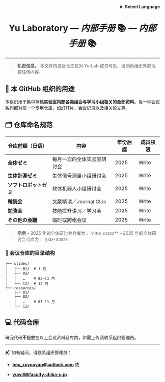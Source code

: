 <!-- Language selector -->

<div align="right">
  <details>
    <summary><strong>Select Language</strong></summary>
    <p>
      <a href="README_internal.md">English</a><br>
      <a href="README_internal.ja.md">日本語</a><br>
      <strong>中文</strong>
    </p>
  </details>
</div>

<h1 align="center">Yu Laboratory — <em>内部手册</em> 📚 — <em>内部手册</em> 📚</h1>

---

> **机密信息。** 本文件所提及仓库仅对 Yu‑Lab 成员可见，请勿向组织外部泄露任何内容。

## 📌 本 GitHub 组织的用途

本组织用于集中存档**实验室内部各类组会与学习小组相关的全部资料**。每一种会议系列都对应一个专用仓库，如幻灯片、会议记录以及相关论文等。

## 🗂️ 仓库命名规范

| 仓库前缀（日语） | 内容  | 年份后缀 | 成员权限 |
| --- | --- | --- | --- |
| **全体ゼミ** | 每月一次的全体实验室研讨会 | 2025 | Write |
| **生体計測ゼミ** | 生体信号测量小组研讨会 | 2025 | Write |
| **ソフトロボットゼミ** | 软体机器人小组研讨会 | 2025 | Write |
| **輪読会** | 文献精读／Journal Club | 2025 | Write |
| **勉強会** | 技能提升讲习／学习会 | 2025 | Write |
| **その他の会議** | 临时或跨组会议 | 2025 | Write |

> **示例** – 2025 年的全体研讨会仓库为： `全体ゼミ2025`\*\* – 2025 年的全体研讨会仓库为： `全体ゼミ2025`

### 📁 会议仓库的目录结构

```
├── slides/
│   ├── 01/  # 1 月
│   ├── 02/
│   │   …    # 03–11 月
│   └── 12/  # 12 月
└── resources/
    ├── 01/
    ├── 02/
    │   …    # 03–11 月
    └── 12/
```

## 💻 代码仓库

研究代码**不应**放在以上会议资料仓库内，如需上传请联系组织管理员。

---

📬 如有疑问，请联系组织管理员：

- **[heu_xuyouyan@outlook.com](mailto:infrastructure@yu-lab.local)** 或
  
- **[yuwill@faculty.chiba-u.jp](mailto:infrastructure@yu-lab.local)**
